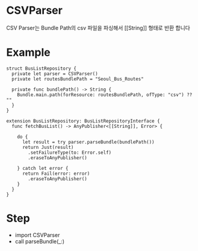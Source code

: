 # CSVParser

CSV Parser는 Bundle Path의 csv 파일을 파싱해서 [[String]] 형태로 반환 합니다

# Example
```
struct BusListRepository {
  private let parser = CSVParser()
  private let routesBundlePath = "Seoul_Bus_Routes"
  
  private func bundlePath() -> String {
    Bundle.main.path(forResource: routesBundlePath, ofType: "csv") ?? ""
  }
}

extension BusListRepository: BusListRepositoryInterface {
  func fetchBusList() -> AnyPublisher<[[String]], Error> {
    
    do {
      let result = try parser.parseBundle(bundlePath())
      return Just(result)
        .setFailureType(to: Error.self)
        .eraseToAnyPublisher()
      
    } catch let error {
      return Fail(error: error)
        .eraseToAnyPublisher()
    }
  }
}
```

# Step
- import CSVParser
- call parseBundle(_:)
